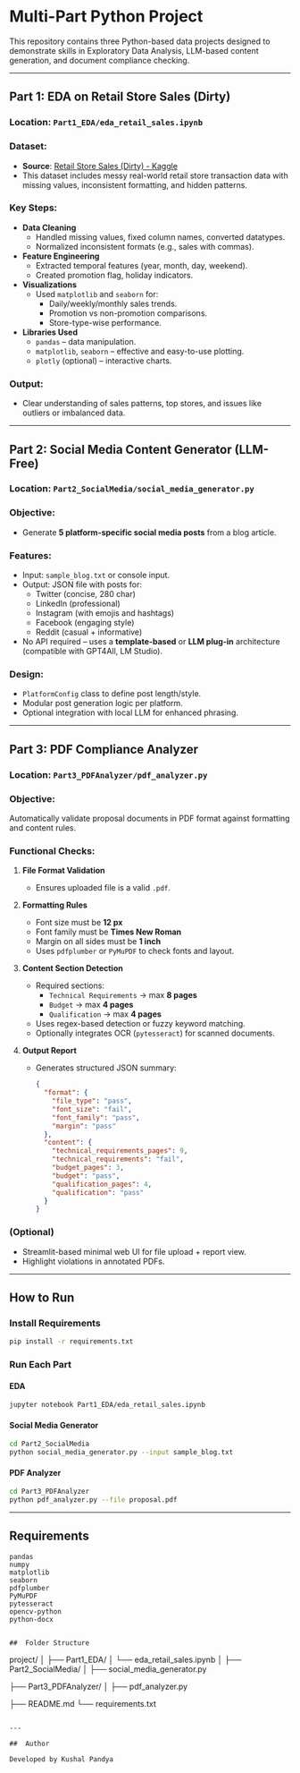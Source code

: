 #  Multi-Part Python Project

This repository contains three Python-based data projects designed to demonstrate skills in Exploratory Data Analysis, LLM-based content generation, and document compliance checking.

---

##  Part 1: EDA on Retail Store Sales (Dirty)

###  Location: `Part1_EDA/eda_retail_sales.ipynb`

###  Dataset:
- **Source**: [Retail Store Sales (Dirty) - Kaggle](https://www.kaggle.com/datasets/competitions/retail-store-sales-forecasting)
- This dataset includes messy real-world retail store transaction data with missing values, inconsistent formatting, and hidden patterns.

###  Key Steps:
- **Data Cleaning**
  - Handled missing values, fixed column names, converted datatypes.
  - Normalized inconsistent formats (e.g., sales with commas).
- **Feature Engineering**
  - Extracted temporal features (year, month, day, weekend).
  - Created promotion flag, holiday indicators.
- **Visualizations**
  - Used `matplotlib` and `seaborn` for:
    - Daily/weekly/monthly sales trends.
    - Promotion vs non-promotion comparisons.
    - Store-type-wise performance.
- **Libraries Used**
  - `pandas` – data manipulation.
  - `matplotlib`, `seaborn` – effective and easy-to-use plotting.
  - `plotly` (optional) – interactive charts.

###  Output:
- Clear understanding of sales patterns, top stores, and issues like outliers or imbalanced data.

---

##  Part 2: Social Media Content Generator (LLM-Free)

###  Location: `Part2_SocialMedia/social_media_generator.py`

###  Objective:
- Generate **5 platform-specific social media posts** from a blog article.

###  Features:
- Input: `sample_blog.txt` or console input.
- Output: JSON file with posts for:
  - Twitter (concise, 280 char)
  - LinkedIn (professional)
  - Instagram (with emojis and hashtags)
  - Facebook (engaging style)
  - Reddit (casual + informative)
- No API required – uses a **template-based** or **LLM plug-in** architecture (compatible with GPT4All, LM Studio).

###  Design:
- `PlatformConfig` class to define post length/style.
- Modular post generation logic per platform.
- Optional integration with local LLM for enhanced phrasing.

---

##  Part 3: PDF Compliance Analyzer

###  Location: `Part3_PDFAnalyzer/pdf_analyzer.py`

###  Objective:
Automatically validate proposal documents in PDF format against formatting and content rules.

###  Functional Checks:
1. **File Format Validation**
   - Ensures uploaded file is a valid `.pdf`.

2. **Formatting Rules**
   - Font size must be **12 px**
   - Font family must be **Times New Roman**
   - Margin on all sides must be **1 inch**
   - Uses `pdfplumber` or `PyMuPDF` to check fonts and layout.

3. **Content Section Detection**
   - Required sections:
     - `Technical Requirements` → max **8 pages**
     - `Budget` → max **4 pages**
     - `Qualification` → max **4 pages**
   - Uses regex-based detection or fuzzy keyword matching.
   - Optionally integrates OCR (`pytesseract`) for scanned documents.

4. **Output Report**
   - Generates structured JSON summary:
     ```json
     {
       "format": {
         "file_type": "pass",
         "font_size": "fail",
         "font_family": "pass",
         "margin": "pass"
       },
       "content": {
         "technical_requirements_pages": 9,
         "technical_requirements": "fail",
         "budget_pages": 3,
         "budget": "pass",
         "qualification_pages": 4,
         "qualification": "pass"
       }
     }
     ```

###  (Optional)
- Streamlit-based minimal web UI for file upload + report view.
- Highlight violations in annotated PDFs.

---

##  How to Run

###  Install Requirements
```bash
pip install -r requirements.txt
```

###  Run Each Part

#### EDA
```bash
jupyter notebook Part1_EDA/eda_retail_sales.ipynb
```

#### Social Media Generator
```bash
cd Part2_SocialMedia
python social_media_generator.py --input sample_blog.txt
```

#### PDF Analyzer
```bash
cd Part3_PDFAnalyzer
python pdf_analyzer.py --file proposal.pdf
```

---

##  Requirements

```
pandas
numpy
matplotlib
seaborn
pdfplumber
PyMuPDF
pytesseract
opencv-python
python-docx


##  Folder Structure

```
project/
│
├── Part1_EDA/
│   └── eda_retail_sales.ipynb
│
├── Part2_SocialMedia/
│   ├── social_media_generator.py

├── Part3_PDFAnalyzer/
│   ├── pdf_analyzer.py

├── README.md
└── requirements.txt
```

---

##  Author

Developed by Kushal Pandya  
